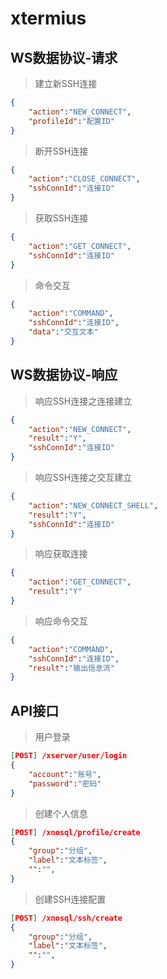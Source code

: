 # xtermius

## WS数据协议-请求
>建立新SSH连接
```json
{
    "action":"NEW_CONNECT",
    "profileId":"配置ID"
}
```

>断开SSH连接
```json
{
    "action":"CLOSE_CONNECT",
    "sshConnId":"连接ID"
}
```

>获取SSH连接
```json
{
    "action":"GET_CONNECT",
    "sshConnId":"连接ID"
}
```

>命令交互
```json
{
    "action":"COMMAND",
    "sshConnId":"连接ID",
    "data":"交互文本"
}
```

## WS数据协议-响应
>响应SSH连接之连接建立
```json
{
    "action":"NEW_CONNECT",
    "result":"Y",
    "sshConnId":"连接ID"
}
```

>响应SSH连接之交互建立
```json
{
    "action":"NEW_CONNECT_SHELL",
    "result":"Y",
    "sshConnId":"连接ID"
}
```

>响应获取连接
```json
{
    "action":"GET_CONNECT",
    "result":"Y"
}
```

>响应命令交互
```json
{
    "action":"COMMAND",
    "sshConnId":"连接ID",
    "result":"输出信息流"
}
```

## API接口
>用户登录
```json
[POST] /xserver/user/login
{
    "account":"账号",
    "password":"密码"
}
```

>创建个人信息
```json
[POST] /xnosql/profile/create
{
    "group":"分组",
    "label":"文本标签",
    "":"",
}
```

>创建SSH连接配置
```json
[POST] /xnosql/ssh/create
{
    "group":"分组",
    "label":"文本标签",
    "":"",
}
```


